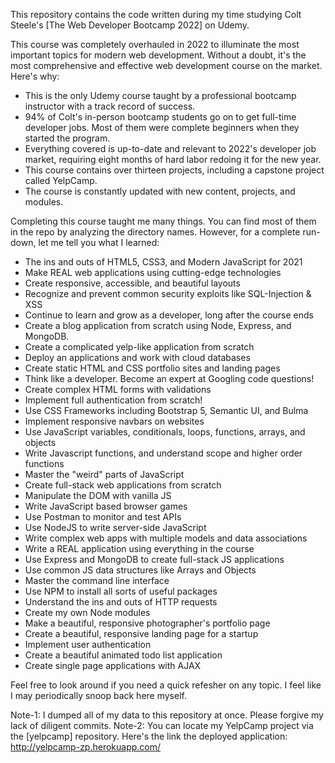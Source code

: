 This repository contains the code written during my time studying Colt Steele's [The Web Developer Bootcamp 2022] on Udemy.

This course was completely overhauled in 2022 to illuminate the most important topics for modern web development.  Without a doubt, it's the most comprehensive and effective web development course on the market.  Here's why:

* This is the only Udemy course taught by a professional bootcamp instructor with a track record of success.
* 94% of Colt's in-person bootcamp students go on to get full-time developer jobs. Most of them were complete beginners when they started the program.
* Everything covered is up-to-date and relevant to 2022's developer job market, requiring eight months of hard labor redoing it for the new year.
* This course contains over thirteen projects, including a capstone project called YelpCamp.
* The course is constantly updated with new content, projects, and modules.

Completing this course taught me many things.  You can find most of them in the repo by analyzing the directory names.  However, for a complete run-down, let me tell you what I learned:

* The ins and outs of HTML5, CSS3, and Modern JavaScript for 2021
* Make REAL web applications using cutting-edge technologies
* Create responsive, accessible, and beautiful layouts
* Recognize and prevent common security exploits like SQL-Injection & XSS
* Continue to learn and grow as a developer, long after the course ends
* Create a blog application from scratch using Node, Express, and MongoDB.
* Create a complicated yelp-like application from scratch
* Deploy an applications and work with cloud databases
* Create static HTML and CSS portfolio sites and landing pages
* Think like a developer. Become an expert at Googling code questions!
* Create complex HTML forms with validations
* Implement full authentication from scratch!
* Use CSS Frameworks including Bootstrap 5, Semantic UI, and Bulma
* Implement responsive navbars on websites
* Use JavaScript variables, conditionals, loops, functions, arrays, and objects
* Write Javascript functions, and understand scope and higher order functions
* Master the "weird" parts of JavaScript
* Create full-stack web applications from scratch
* Manipulate the DOM with vanilla JS
* Write JavaScript based browser games
* Use Postman to monitor and test APIs
* Use NodeJS to write server-side JavaScript
* Write complex web apps with multiple models and data associations
* Write a REAL application using everything in the course
* Use Express and MongoDB to create full-stack JS applications
* Use common JS data structures like Arrays and Objects
* Master the command line interface
* Use NPM to install all sorts of useful packages
* Understand the ins and outs of HTTP requests
* Create my own Node modules
* Make a beautiful, responsive photographer's portfolio page
* Create a beautiful, responsive landing page for a startup
* Implement user authentication
* Create a beautiful animated todo list application
* Create single page applications with AJAX

Feel free to look around if you need a quick refesher on any topic. I feel like I may periodically snoop back here myself.

Note-1: I dumped all of my data to this repository at once.  Please forgive my lack of diligent commits.
Note-2: You can locate my YelpCamp project via the [yelpcamp] repository.  Here's the link the deployed application: http://yelpcamp-zp.herokuapp.com/
